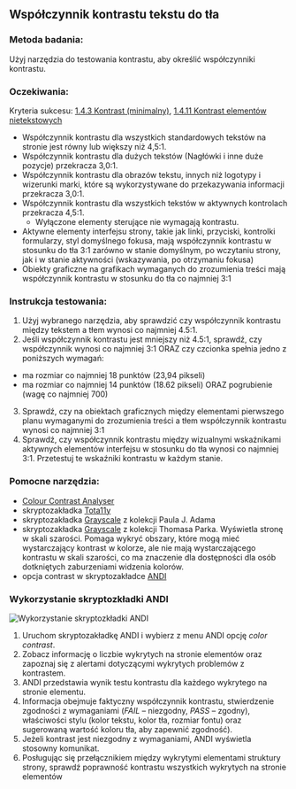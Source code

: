 ## Współczynnik kontrastu tekstu do tła

### Metoda badania: 
Użyj narzędzia do testowania kontrastu, aby określić współczynniki kontrastu.

### Oczekiwania:
Kryteria sukcesu: [1.4.3 Kontrast (minimalny)](https://wcag.lepszyweb.pl/#contrast-minimum), [1.4.11 Kontrast elementów nietekstowych](https://wcag.lepszyweb.pl/#non-text-contrast)
-	Współczynnik kontrastu dla wszystkich standardowych tekstów na stronie jest równy lub większy niż 4,5:1.
-	Współczynnik kontrastu dla dużych tekstów (Nagłówki i inne duże pozycje) przekracza 3,0:1.
-	Współczynnik kontrastu dla obrazów tekstu, innych niż logotypy i wizerunki marki, które są wykorzystywane do przekazywania informacji przekracza 3,0:1.
-	Współczynnik kontrastu dla wszystkich tekstów w aktywnych kontrolach przekracza 4,5:1.
    -	Wyłączone elementy sterujące nie wymagają kontrastu.
-	Aktywne elementy interfejsu strony, takie jak linki, przyciski, kontrolki formularzy, styl domyślnego fokusa,  mają współczynnik kontrastu  w stosunku do tła 3:1 zarówno w stanie domyślnym, po wczytaniu strony, jak i w stanie aktywności (wskazywania, po otrzymaniu fokusa) 
-	Obiekty graficzne na grafikach wymaganych do zrozumienia treści mają współczynnik kontrastu w stosunku do tła co najmniej 3:1

### Instrukcja testowania:
1.	Użyj wybranego narzędzia, aby sprawdzić czy współczynnik kontrastu między tekstem a tłem wynosi co najmniej 4.5:1.
2.	 Jeśli współczynnik kontrastu jest mniejszy niż 4.5:1, sprawdź, czy współczynnik wynosi co najmniej 3:1  ORAZ czy czcionka spełnia jedno z poniższych wymagań: 
   -	ma rozmiar co najmniej 18 punktów (23,94 pikseli)
   -	ma rozmiar co najmniej 14 punktów  (18.62 pikseli) ORAZ pogrubienie (wagę co najmniej 700)
3.	Sprawdź, czy na obiektach graficznych między elementami pierwszego planu wymaganymi do zrozumienia treści a tłem współczynnik kontrastu wynosi co najmniej 3:1
4.	Sprawdź, czy współczynnik kontrastu między wizualnymi wskaźnikami aktywnych elementów interfejsu w stosunku do tła wynosi co najmniej 3:1. Przetestuj te wskaźniki kontrastu w każdym stanie.

### Pomocne narzędzia:
-	[Colour Contrast Analyser](https://developer.paciellogroup.com/resources/contrastanalyser/)
-	skryptozakładka [Tota11y](https://khan.github.io/tota11y/) 
-	skryptozakładka [Grayscale](http://pauljadam.com/bookmarklets/index.html) z kolekcji Paula J. Adama
-	skryptozakładka [Grayscale](https://thomaspark.co/2013/11/3-simple-design-bookmarklets-to-improve-your-aesthetics/) z kolekcji Thomasa Parka. Wyświetla stronę w skali szarości. Pomaga wykryć obszary, które mogą mieć wystarczający kontrast w kolorze, ale nie mają wystarczającego kontrastu w skali szarości, co ma znaczenie dla dostępności dla osób dotkniętych zaburzeniami widzenia kolorów.
-	opcja contrast w skryptozakładce [ANDI](https://www.ssa.gov/accessibility/andi/help/install.html)

### Wykorzystanie skryptozkładki ANDI
![Wykorzystanie skryptozkładki ANDI](andi-kontrast.png) 
1.	Uruchom skryptozakładkę ANDI i wybierz z menu ANDI opcję *color contrast*. 
2.	Zobacz informację o liczbie wykrytych na stronie elementów oraz zapoznaj się z alertami dotyczącymi wykrytych problemów z kontrastem.  
3.	ANDI przedstawia wynik testu kontrastu dla każdego wykrytego na stronie elementu.
4.	Informacja obejmuje faktyczny współczynnik kontrastu, stwierdzenie zgodności z wymaganiami (*FAIL* – niezgodny, *PASS* – zgodny), właściwości stylu (kolor tekstu, kolor tła, rozmiar fontu) oraz sugerowaną wartość koloru tła, aby zapewnić zgodność).
5.	Jeżeli kontrast jest niezgodny z wymaganiami, ANDI wyświetla stosowny komunikat.   
6.	Posługując się przełącznikiem między wykrytymi elementami struktury strony, sprawdź poprawność kontrastu wszystkich wykrytych na stronie elementów 

